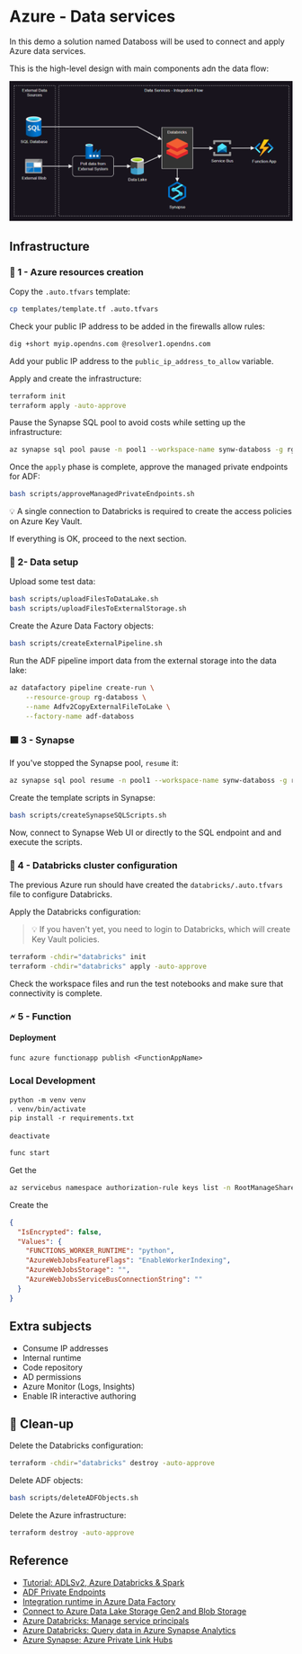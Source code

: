 # Azure - Data services

In this demo a solution named Databoss will be used to connect and apply Azure data services.

This is the high-level design with main components adn the data flow:

<img src=".assets/azure-data.png" />

## Infrastructure

### 🚀 1 - Azure resources creation

Copy the `.auto.tfvars` template:

```sh
cp templates/template.tf .auto.tfvars
```

Check your public IP address to be added in the firewalls allow rules:

```sh
dig +short myip.opendns.com @resolver1.opendns.com
```

Add your public IP address to the `public_ip_address_to_allow` variable.

Apply and create the infrastructure:

```sh
terraform init
terraform apply -auto-approve
```

Pause the Synapse SQL pool to avoid costs while setting up the infrastructure:

```sh
az synapse sql pool pause -n pool1 --workspace-name synw-databoss -g rg-databoss
```

Once the `apply` phase is complete, approve the managed private endpoints for ADF:

```sh
bash scripts/approveManagedPrivateEndpoints.sh
```

💡 A single connection to Databricks is required to create the access policies on Azure Key Vault.

If everything is OK, proceed to the next section.

### 💾 2- Data setup

Upload some test data:

```sh
bash scripts/uploadFilesToDataLake.sh
bash scripts/uploadFilesToExternalStorage.sh
```

Create the Azure Data Factory objects:

```sh
bash scripts/createExternalPipeline.sh
```

Run the ADF pipeline import data from the external storage into the data lake:

```sh
az datafactory pipeline create-run \
    --resource-group rg-databoss \
    --name Adfv2CopyExternalFileToLake \
    --factory-name adf-databoss
```

### 🟦 3 - Synapse

If you've stopped the Synapse pool, `resume` it:

```sh
az synapse sql pool resume -n pool1 --workspace-name synw-databoss -g rg-databoss
```

Create the template scripts in Synapse:

```sh
bash scripts/createSynapseSQLScripts.sh
```

Now, connect to Synapse Web UI or directly to the SQL endpoint and and execute the scripts.


### 🧰 4 - Databricks cluster configuration

The previous Azure run should have created the `databricks/.auto.tfvars` file to configure Databricks.

Apply the Databricks configuration:

> 💡 If you haven't yet, you need to login to Databricks, which will create Key Vault policies.

```sh
terraform -chdir="databricks" init
terraform -chdir="databricks" apply -auto-approve
```

Check the workspace files and run the test notebooks and make sure that connectivity is complete.


### 🗲 5 - Function

#### Deployment

```
func azure functionapp publish <FunctionAppName>
```


### Local Development

```
python -m venv venv
. venv/bin/activate
pip install -r requirements.txt

deactivate
```


```sh
func start
```

Get the 

```sh
az servicebus namespace authorization-rule keys list -n RootManageSharedAccessKey --namespace-name bus-databoss -g rg-databoss
```

Create the 

```json
{
  "IsEncrypted": false,
  "Values": {
    "FUNCTIONS_WORKER_RUNTIME": "python",
    "AzureWebJobsFeatureFlags": "EnableWorkerIndexing",
    "AzureWebJobsStorage": "",
    "AzureWebJobsServiceBusConnectionString": ""
  }
}
```

## Extra subjects

- Consume IP addresses
- Internal runtime
- Code repository
- AD permissions
- Azure Monitor (Logs, Insights)
- Enable IR interactive authoring

## 🧹 Clean-up

Delete the Databricks configuration:

```sh
terraform -chdir="databricks" destroy -auto-approve
```

Delete ADF objects:

```sh
bash scripts/deleteADFObjects.sh
```

Delete the Azure infrastructure:

```sh
terraform destroy -auto-approve
```

## Reference

- [Tutorial: ADLSv2, Azure Databricks & Spark](https://learn.microsoft.com/en-us/azure/storage/blobs/data-lake-storage-use-databricks-spark)
- [ADF Private Endpoints](https://learn.microsoft.com/en-us/azure/data-factory/managed-virtual-network-private-endpoint#managed-private-endpoints)
- [Integration runtime in Azure Data Factory](https://learn.microsoft.com/en-us/azure/data-factory/concepts-integration-runtime)
- [Connect to Azure Data Lake Storage Gen2 and Blob Storage](https://learn.microsoft.com/en-us/azure/databricks/storage/azure-storage)
- [Azure Databricks: Manage service principals](https://learn.microsoft.com/en-us/azure/databricks/administration-guide/users-groups/service-principals)
- [Azure Databricks: Query data in Azure Synapse Analytics](https://learn.microsoft.com/en-us/azure/databricks/external-data/synapse-analytics)
- [Azure Synapse: Azure Private Link Hubs](https://learn.microsoft.com/en-us/azure/synapse-analytics/security/synapse-private-link-hubs)
